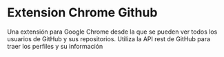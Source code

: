 # Extension Chrome Github
Una extensión para Google Chrome desde la que se pueden ver todos los usuarios de GitHub y sus repositorios. Utiliza la API rest de GitHub para traer los perfiles y su información
